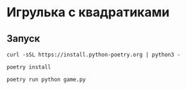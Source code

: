 # Игрулька с квадратиками

## Запуск
```curl -sSL https://install.python-poetry.org | python3 -```

```poetry install```

```poetry run python game.py```
